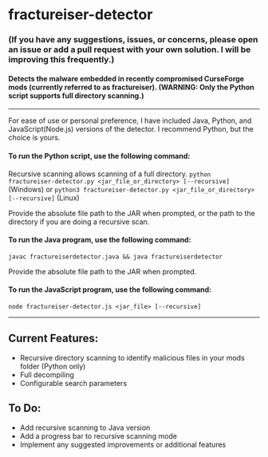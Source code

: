 # fractureiser-detector
### (If you have any suggestions, issues, or concerns, please open an issue or add a pull request with your own solution. I will be improving this frequently.)

#### Detects the malware embedded in recently compromised CurseForge mods (currently referred to as fractureiser). (WARNING: Only the Python script supports full directory scanning.)

----

For ease of use or personal preference, I have included Java, Python, and JavaScript(Node.js) versions of the detector. I recommend Python, but the choice is yours.

#### To run the Python script, use the following command:
Recursive scanning allows scanning of a full directory.
```python fractureiser-detector.py <jar_file_or_directory> [--recursive]``` (Windows)
or
```python3 fractureiser-detector.py <jar_file_or_directory> [--recursive]``` (Linux)

Provide the absolute file path to the JAR when prompted, or the path to the directory if you are doing a recursive scan.

#### To run the Java program, use the following command:
```javac fractureiserdetector.java && java fractureiserdetector```

Provide the absolute file path to the JAR when prompted.

#### To run the JavaScript program, use the following command:
```node fractureiser-detector.js <jar_file> [--recursive]```

----

## Current Features:
- Recursive directory scanning to identify malicious files in your mods folder (Python only)
- Full decompiling
- Configurable search parameters

## To Do:
- Add recursive scanning to Java version
- Add a progress bar to recursive scanning mode
- Implement any suggested improvements or additional features
